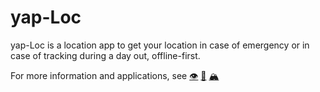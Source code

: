 # yap-Loc

yap-Loc is a location app to get your location in case of emergency or in case of tracking during a day out, offline-first.

For more information and applications, see [👁️](https://apps.heeere.com/) [🐙](https://github.com/twitwi/yap-applications) [🏔️](https://codeberg.org/twitwi/yap-applications)


